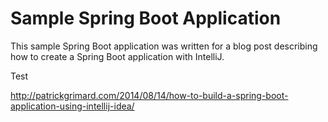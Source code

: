 # Sample Spring Boot Application #

This sample Spring Boot application was written for a blog post describing how to create a Spring Boot application with IntelliJ.


Test

http://patrickgrimard.com/2014/08/14/how-to-build-a-spring-boot-application-using-intellij-idea/
